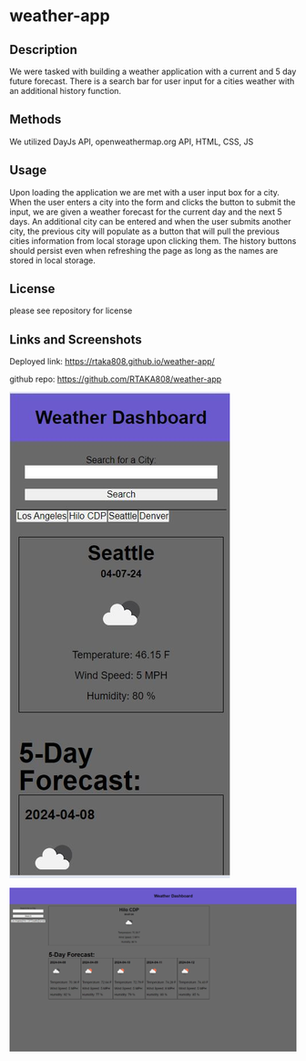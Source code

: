 # weather-app

## Description
We were tasked with building a weather application with a current and 5 day future forecast. There is a search bar for user input for a cities weather with an additional history function.     

## Methods
We utilized DayJs API, openweathermap.org API,   HTML, CSS, JS


## Usage
Upon loading the application we are met with a user input box for a city.  When the user enters a city into the form and clicks the button to submit the input, we are given a weather forecast for the current day and the next 5 days.  An additional city can be entered and when the user submits another city, the previous city will populate as a button that will pull the previous cities information from local storage upon clicking them.  The history buttons should persist even when refreshing the page as long as the names are stored in local storage.

## License
please see repository for license

## Links and Screenshots
Deployed link: https://rtaka808.github.io/weather-app/

github repo: https://github.com/RTAKA808/weather-app

![alt text](<assets/img/mobile weather.JPG>)

![alt text](<assets/img/weather app.JPG>)